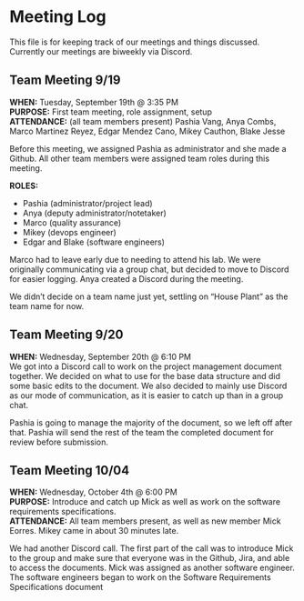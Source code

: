 # Meeting Log
This file is for keeping track of our meetings and things discussed. Currently our meetings are biweekly via Discord.

## Team Meeting 9/19
**WHEN:** Tuesday, September 19th @ 3:35 PM
<br>
**PURPOSE:** First team meeting, role assignment, setup
<br>
**ATTENDANCE:** (all team members present) Pashia Vang, Anya Combs, Marco Martinez Reyez, Edgar Mendez Cano, Mikey Cauthon, Blake Jesse

Before this meeting, we assigned Pashia as administrator and she made a Github. All other team members were assigned team roles during this meeting.

**ROLES:**
- Pashia (administrator/project lead)
- Anya (deputy administrator/notetaker)
- Marco (quality assurance)
- Mikey (devops engineer)
- Edgar and Blake (software engineers)

Marco had to leave early due to needing to attend his lab. We were originally communicating via a group chat, but decided to move to Discord for easier logging. Anya created a Discord during the meeting.

We didn’t decide on a team name just yet, settling on “House Plant” as the team name for now.

## Team Meeting 9/20
**WHEN:** Wednesday, September 20th @ 6:10 PM
<br>
We got into a Discord call to work on the project management document together. We decided on what to use for the base data structure and did some basic edits to the document.
We also decided to mainly use Discord as our mode of communication, as it is easier to catch up than in a group chat.

Pashia is going to manage the majority of the document, so we left off after that. Pashia will send the rest of the team the completed document for review before submission.

## Team Meeting 10/04
**WHEN:** Wednesday, October 4th @ 6:00 PM
<br>
**PURPOSE:** Introduce and catch up Mick as well as work on the software requirements specifications.
<br>
**ATTENDANCE:** All team members present, as well as new member Mick Eorres. Mikey came in about 30 minutes late.

We had another Discord call. The first part of the call was to introduce Mick to the group and make sure that everyone was in the Github, Jira, and able to access the documents. Mick was assigned as another software engineer. The software engineers began to work on the Software Requirements Specifications document

